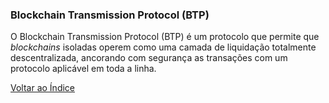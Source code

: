 ### Blockchain Transmission Protocol (BTP)

O Blockchain Transmission Protocol (BTP) é um protocolo que permite que _blockchains_ isoladas operem como uma camada de liquidação totalmente descentralizada, ancorando com segurança as transações com um protocolo aplicável em toda a linha.


[Voltar ao Índice](../)